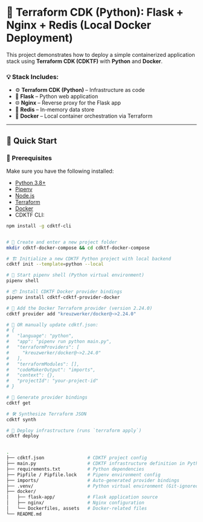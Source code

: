 # 🐳 Terraform CDK (Python): Flask + Nginx + Redis (Local Docker Deployment)

This project demonstrates how to deploy a simple containerized application stack using **Terraform CDK (CDKTF)** with **Python** and **Docker**.

### 💡 Stack Includes:
- ⚙️ **Terraform CDK (Python)** – Infrastructure as code
- 🐍 **Flask** – Python web application
- 🌐 **Nginx** – Reverse proxy for the Flask app
- 🧠 **Redis** – In-memory data store
- 🐳 **Docker** – Local container orchestration via Terraform

---

## 🚀 Quick Start

### 🔧 Prerequisites

Make sure you have the following installed:

- [Python 3.8+](https://www.python.org/)
- [Pipenv](https://pipenv.pypa.io/en/latest/)
- [Node.js](https://nodejs.org/)
- [Terraform](https://developer.hashicorp.com/terraform)
- [Docker](https://www.docker.com/)
- CDKTF CLI:

```bash
npm install -g cdktf-cli


# 📁 Create and enter a new project folder
mkdir cdktf-docker-compose && cd cdktf-docker-compose

# 🏗️ Initialize a new CDKTF Python project with local backend
cdktf init --template=python --local

# 🐍 Start pipenv shell (Python virtual environment)
pipenv shell

# 📦 Install CDKTF Docker provider bindings
pipenv install cdktf-cdktf-provider-docker

# 🔌 Add the Docker Terraform provider (version 2.24.0)
cdktf provider add "kreuzwerker/docker@~>2.24.0"

# 🔄 OR manually update cdktf.json:
# {
#   "language": "python",
#   "app": "pipenv run python main.py",
#   "terraformProviders": [
#     "kreuzwerker/docker@~>2.24.0"
#   ],
#   "terraformModules": [],
#   "codeMakerOutput": "imports",
#   "context": {},
#   "projectId": "your-project-id"
# }

# 🔁 Generate provider bindings
cdktf get

# 🛠️ Synthesize Terraform JSON
cdktf synth

# 🚀 Deploy infrastructure (runs `terraform apply`)
cdktf deploy


.
├── cdktf.json                # CDKTF project config
├── main.py                   # CDKTF infrastructure definition in Python
├── requirements.txt          # Python dependencies
├── Pipfile / Pipfile.lock    # Pipenv environment config
├── imports/                  # Auto-generated provider bindings
├── .venv/                    # Python virtual environment (Git-ignored)
├── docker/
│   ├── flask-app/            # Flask application source
│   ├── nginx/                # Nginx configuration
│   └── Dockerfiles, assets   # Docker-related files
└── README.md